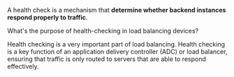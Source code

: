 A health check is a mechanism that **determine whether backend instances respond properly to traffic**.

What's the purpose of health-checking in load balancing devices?

Health checking is a very important part of load balancing. Health checking is a key function of an application delivery controller (ADC) or load balancer, ensuring that traffic is only routed to servers that are able to respond effectively.